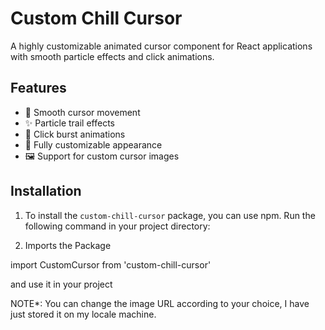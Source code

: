 # Custom Chill Cursor

A highly customizable animated cursor component for React applications with smooth particle effects and click animations.

## Features

- 🎯 Smooth cursor movement
- ✨ Particle trail effects
- 💫 Click burst animations
- 🎨 Fully customizable appearance
- 🖼️ Support for custom cursor images

## Installation

1. To install the `custom-chill-cursor` package, you can use npm. Run the following command in your project directory:

2. Imports the Package

import CustomCursor from 'custom-chill-cursor'

and use it in your project
<CustomCursor
cursorImage={chillGuy}
/>

NOTE\*: You can change the image URL according to your choice, I have just stored it on my locale machine.
